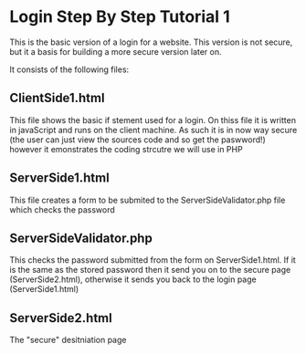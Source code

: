 # Login Step By Step Tutorial 1
This is the basic version of a login for a website. This version is not secure, but it a basis for building a more secure version later on.

It consists of the following files:

## ClientSide1.html

This file shows the basic if stement used for a login. On thiss file it is written in javaScript and runs on the client machine. As such it is in now way secure (the user can just view the sources code and so get the paswword!) however it emonstrates the coding strcutre we will use in PHP

## ServerSide1.html

This file creates a form to be submited to the ServerSideValidator.php file which checks the password

## ServerSideValidator.php

This checks the password submitted from the form on ServerSide1.html. If it is the same as the stored password then it send you on to the secure page (ServerSide2.html), otherwise it sends you back to the login page (ServerSide1.html)

## ServerSide2.html

The "secure" desitniation page

## 

